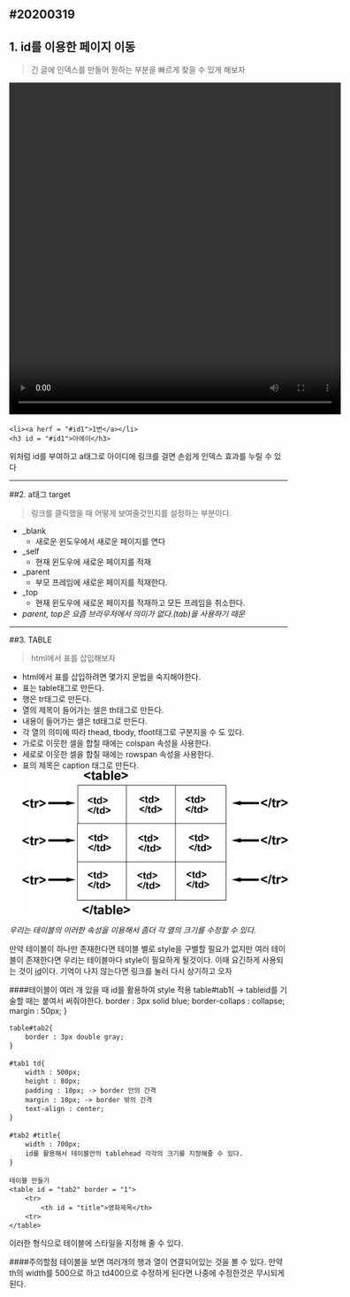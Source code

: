 #20200319
---
## <span id = "id">1. id를 이용한 페이지 이동</span>
> 긴 글에 인덱스를 만들어 원하는 부분을 빠르게 찾을 수 있게 해보자

<video src = "lee.mp4" width = "600px" height = "600px"></video>

    <li><a herf = "#id1">1번</a></li>
    <h3 id = "#id1">아에이</h3>
위처럼 id를 부여하고 a태그로 아이디에 링크를 걸면 손쉽게 인덱스 효과를 누릴 수 있다

---
##2. a태그 target
>링크를 클릭했을 때 어떻게 보여줄것인지를 설정하는 부분이다.
    <a herf ="" taget = "_blank"></a>
* _blank
  * 새로운 윈도우에서 새로운 페이지를 연다
* _self
  * 현재 윈도우에 새로운 페이지를 적재
* _parent
  * 부모 프레임에 새로운 페이지를 적재한다.
* _top
  * 현재 윈도우에 새로운 페이지를 적재하고 모든 프레임을 취소한다.
* *parent, top은 요즘 브라우저에서 의미가 없다.(tab)을 사용하기 때문*   

---
##3. TABLE
>html에서 표를 삽입해보자
* html에서 표를 삽입하려면 몇가지 문법을 숙지해야한다.
* 표는 table태그로 만든다.
* 행은 tr태그로 만든다.
* 열의 제목이 들어가는 셀은 th태그로 만든다.
* 내용이 들어가는 셀은 td태그로 만든다.
* 각 열의 의미에 따라 thead, tbody, tfoot태그로 구분지을 수 도 있다.
* 가로로 이웃한 셀을 합칠 때에는 colspan 속성을 사용한다.
* 세로로 이웃한 셀을 합칠 때에는 rowspan 속성을 사용한다.
* 표의 제목은 caption 태그로 만든다.
  <Br>
![alt](table.gif)

*우리는 테이블의 이러한 속성을 이용해서 좀더 각 열의 크기를 수정할 수 있다.*

만약 테이블이 하나만 존재한다면 테이블 별로 style을 구별할 필요가 없지만 여러 테이블이 존재한다면 우리는 테이블마다 style이 필요하게 될것이다.
이때 요긴하게 사용되는 것이 <a href ="#id">id</a>이다.
기억이 나지 않는다면 링크를 눌러 다시 상기하고 오자

####테이블이 여러 개 있을 때 id를 활용하여 style 적용
    table#tab1{ -> tableid를 기술할 때는 붙여서 써줘야한다.
        border : 3px solid blue;
        border-collaps : collapse;
        margin : 50px;
    }

    table#tab2{
        border : 3px double gray;
    }

    #tab1 td{
        width : 500px;
        height : 80px;
        padding : 10px; -> border 안의 간격
        margin : 10px; -> border 밖의 간격
        text-align : center;
    }

    #tab2 #title{ 
        width : 700px;
        id를 활용해서 테이블안의 tablehead 각각의 크기를 지정해줄 수 있다.
    }

    테이블 만들기
    <table id = "tab2" border = "1">
        <tr>
            <th id = "title">영화제목</th>
        <tr>
    </table>
이러한 형식으로 테이블에 스타일을 지정해 줄 수 있다.

####주의할점
테이블을 보면 여러개의 행과 열이 연결되어있는 것을 볼 수 있다.
만약 th의 width를 500으로 하고 td400으로 수정하게 된다면 나중에 수정한것은 무시되게 된다.



    